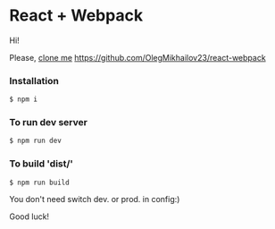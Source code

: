 # React + Webpack

Hi!

Please, [clone me](https://github.com/OlegMikhailov23/react-webpack) https://github.com/OlegMikhailov23/react-webpack

### Installation
```sh
$ npm i
```

### To run dev server
```sh
$ npm run dev
```

### To build 'dist/'
```sh
$ npm run build
```
You don't need switch dev. or prod. in config:)

Good luck!

